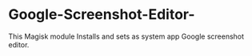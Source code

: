 # Google-Screenshot-Editor-
This Magisk module Installs and sets as system app Google screenshot editor.
